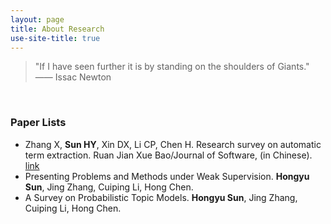 ```yaml
---
layout: page
title: About Research
use-site-title: true
---
```


> "If I have seen further it is by standing on the shoulders of Giants."  ——  Issac Newton
<br/>

### Paper Lists
- Zhang X, **Sun HY**, Xin DX, Li CP, Chen H. Research survey on automatic term extraction. Ruan Jian Xue Bao/Journal of Software, (in Chinese). [link](http://www.jos.org.cn/1000-9825/6040.htm)
- Presenting Problems and Methods under Weak Supervision. **Hongyu Sun**, Jing Zhang, Cuiping Li, Hong Chen.
- A Survey on Probabilistic Topic Models. **Hongyu Sun**, Jing Zhang, Cuiping Li, Hong Chen.